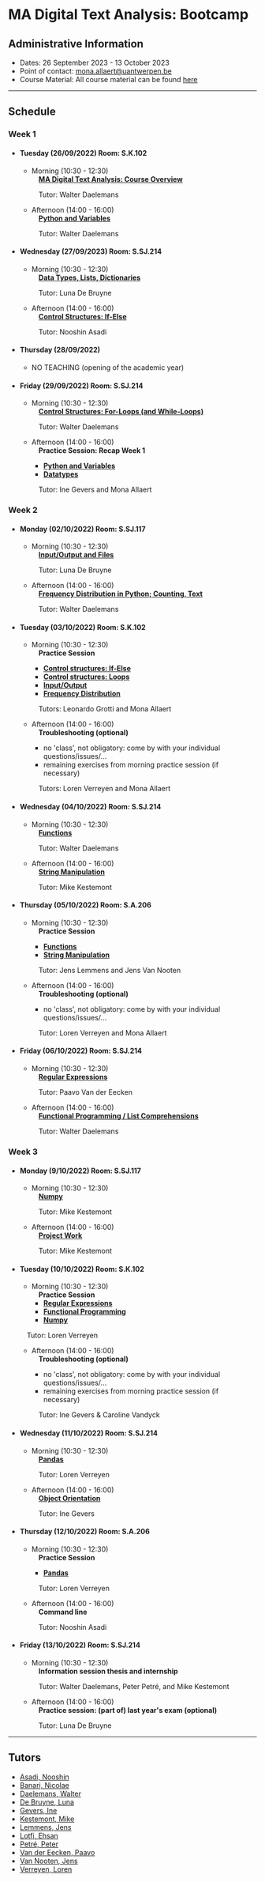 # MA Digital Text Analysis: Bootcamp 

## Administrative Information
- Dates: 26 September 2023 - 13 October 2023
- Point of contact: [mona.allaert@uantwerpen.be](mailto:mona.allaert@uantwerpen.be)
- Course Material:  All course material can be found [here](https://github.com/dtaantwerp/dtaantwerp.github.io/tree/DTA_Bootcamp_2021_students/notebooks)


**************************************************************************
## Schedule
###  Week 1

- #### Tuesday (26/09/2022) Room: S.K.102
	- Morning (10:30 - 12:30)  
		&emsp;**[MA Digital Text Analysis: Course Overview](https://github.com/dtaantwerp/dtaantwerp.github.io/blob/DTA_Bootcamp_2021_students/notebooks/01_W1_Tue_Ma_DTA_Course_Overview.ipynb)**  

		&emsp;Tutor: Walter Daelemans
	- Afternoon (14:00 - 16:00)  
		&emsp;**[Python and Variables](https://github.com/dtaantwerp/dtaantwerp.github.io/blob/DTA_Bootcamp_2021_students/notebooks/02_W1_Tue_Python_and_Variables.ipynb)**  

		&emsp;Tutor: Walter Daelemans
- #### Wednesday (27/09/2023) Room: S.SJ.214
	- Morning (10:30 - 12:30)  
		&emsp;**[Data Types, Lists, Dictionaries](https://github.com/dtaantwerp/dtaantwerp.github.io/blob/DTA_Bootcamp_2021_students/notebooks/03_W1_Wed_Data_Types_Lists_Dictionaries.ipynb)**  

		&emsp;Tutor: Luna De Bruyne
	- Afternoon (14:00 - 16:00)  
		&emsp;**[Control Structures: If-Else](https://github.com/dtaantwerp/dtaantwerp.github.io/blob/DTA_Bootcamp_2021_students/notebooks/04_W1_Wed_Control_structures_if_else.ipynb)** 

		&emsp;Tutor: Nooshin Asadi
- #### Thursday (28/09/2022)
	- NO TEACHING (opening of the academic year)
- #### Friday (29/09/2022) Room: S.SJ.214
	- Morning (10:30 - 12:30)  
		&emsp;**[Control Structures: For-Loops (and While-Loops)](https://github.com/dtaantwerp/dtaantwerp.github.io/blob/DTA_Bootcamp_2021_students/notebooks/05_W1_Fri_Control_Structures_Loops_For_While.ipynb)**  

		&emsp;Tutor: Walter Daelemans
	- Afternoon (14:00 - 16:00)  
		&emsp;**Practice Session: Recap Week 1**
		- **[Python and Variables](https://github.com/dtaantwerp/dtaantwerp.github.io/blob/DTA_Bootcamp_2021_students/exercises/Questions_2023/01_EX_Python_and_variables.ipynb)**
		- **[Datatypes](https://github.com/dtaantwerp/dtaantwerp.github.io/blob/DTA_Bootcamp_2021_students/exercises/Questions_2023/02_EX_Datatypes.ipynb)**
		
		&emsp;Tutor: Ine Gevers and Mona Allaert
		

###  Week 2

- #### Monday (02/10/2022) Room: S.SJ.117
	- Morning (10:30 - 12:30)  
		&emsp;**[Input/Output and Files](https://github.com/dtaantwerp/dtaantwerp.github.io/blob/DTA_Bootcamp_2021_students/notebooks/06_W2_Mon_Input_Output_Files.ipynb)**  

		&emsp;Tutor: Luna De Bruyne
	- Afternoon (14:00 - 16:00)  
		&emsp;**[Frequency Distribution in Python; Counting, Text](https://github.com/dtaantwerp/dtaantwerp.github.io/blob/DTA_Bootcamp_2021_students/notebooks/07_W2_Mon_Frequency_Distribution_in_Python_Counting_Text.ipynb)**  

		&emsp;Tutor: Walter Daelemans
		
- #### Tuesday (03/10/2022) Room: S.K.102
	- Morning (10:30 - 12:30)  
		&emsp;**Practice Session**  
		- **[Control structures: If-Else](https://github.com/dtaantwerp/dtaantwerp.github.io/blob/DTA_Bootcamp_2021_students/exercises/Questions_2023/03_EX_if_else.ipynb)**
		- **[Control structures: Loops](https://github.com/dtaantwerp/dtaantwerp.github.io/blob/DTA_Bootcamp_2021_students/exercises/Questions_2023/04_EX_loops.ipynb)**
		- **[Input/Output](https://github.com/dtaantwerp/dtaantwerp.github.io/blob/DTA_Bootcamp_2021_students/exercises/Questions_2023/05_EX_input_output.ipynb)**
		- **[Frequency Distribution](https://github.com/dtaantwerp/dtaantwerp.github.io/blob/DTA_Bootcamp_2021_students/exercises/06_frequency_distribution.ipynb)**
		
		&emsp;Tutors: Leonardo Grotti and Mona Allaert
	- Afternoon (14:00 - 16:00)  
		&emsp;**Troubleshooting (optional)**  
		- no 'class', not obligatory: come by with your individual questions/issues/...  
		- remaining exercises from morning practice session (if necessary)
		
		&emsp;Tutors: Loren Verreyen and Mona Allaert
		
- #### Wednesday (04/10/2022) Room: S.SJ.214
	- Morning (10:30 - 12:30)  
		&emsp;**[Functions](https://github.com/dtaantwerp/dtaantwerp.github.io/blob/DTA_Bootcamp_2021_students/notebooks/08_W2_Wed_Functions.ipynb)**  

		&emsp;Tutor: Walter Daelemans
	- Afternoon (14:00 - 16:00)  
		&emsp;**[String Manipulation](https://github.com/dtaantwerp/dtaantwerp.github.io/blob/DTA_Bootcamp_2021_students/notebooks/09_W2_Wed_String_Manipulation.ipynb)**  

		&emsp;Tutor: Mike Kestemont

- #### Thursday (05/10/2022) Room: S.A.206  
	- Morning (10:30 - 12:30)  
		&emsp;**Practice Session**  
		- **[Functions](https://github.com/dtaantwerp/dtaantwerp.github.io/blob/DTA_Bootcamp_2021_students/exercises/Questions_2023/07_EX_functions.ipynb)**
		- **[String Manipulation](https://github.com/dtaantwerp/dtaantwerp.github.io/blob/DTA_Bootcamp_2021_students/exercises/Questions_2023/08_EX_string_manipulation.ipynb)**
		
		&emsp;Tutor: Jens Lemmens and Jens Van Nooten
	- Afternoon (14:00 - 16:00)  
		&emsp;**Troubleshooting (optional)**  
		- no 'class', not obligatory: come by with your individual questions/issues/...  
		
		&emsp;Tutor: Loren Verreyen and Mona Allaert
		
- #### Friday (06/10/2022) Room: S.SJ.214  
	- Morning (10:30 - 12:30)  
		&emsp;**[Regular Expressions](https://github.com/dtaantwerp/dtaantwerp.github.io/blob/DTA_Bootcamp_2021_students/notebooks/10_W2_Fri_Regular_Expressions.ipynb)** 

		&emsp;Tutor: Paavo Van der Eecken
	- Afternoon (14:00 - 16:00)  
		&emsp;**[Functional Programming / List Comprehensions](https://github.com/dtaantwerp/dtaantwerp.github.io/blob/DTA_Bootcamp_2021_students/notebooks/11_W2_Fri_Functional_Programming_List_Comprehensions.ipynb)**  

		&emsp;Tutor: Walter Daelemans  


###  Week 3
- #### Monday (9/10/2022) Room: S.SJ.117  
	- Morning (10:30 - 12:30)  
		&emsp;**[Numpy](https://github.com/dtaantwerp/dtaantwerp.github.io/blob/DTA_Bootcamp_2021_students/notebooks/12_W3_Mon_Numpy.ipynb)**

		&emsp;Tutor: Mike Kestemont
	- Afternoon (14:00 - 16:00)  
		&emsp;**[Project Work](https://github.com/dtaantwerp/dtaantwerp.github.io/blob/DTA_Bootcamp_2021_students/notebooks/13_W3_Mo_Larger_Project.ipynb)**  

		&emsp;Tutor: Mike Kestemont
		
- #### Tuesday (10/10/2022) Room: S.K.102  
	- Morning (10:30 - 12:30)  
		&emsp;**Practice Session**    
		- **[Regular Expressions](https://github.com/dtaantwerp/dtaantwerp.github.io/blob/DTA_Bootcamp_2021_students/exercises/Questions_2023/09_EX_regex.ipynb)**
		- **[Functional Programming](https://github.com/dtaantwerp/dtaantwerp.github.io/blob/DTA_Bootcamp_2021_students/exercises/Questions_2023/10_EX_functional_programming_list_comprehension.ipynb)**
		- **[Numpy](https://github.com/dtaantwerp/dtaantwerp.github.io/blob/DTA_Bootcamp_2021_students/exercises/Questions_2023/11_EX_Numpy.ipynb)**
		
	&emsp;Tutor: Loren Verreyen
	- Afternoon (14:00 - 16:00)  
		&emsp;**Troubleshooting (optional)**  
		- no 'class', not obligatory: come by with your individual questions/issues/...
		- remaining exercises from morning practice session (if necessary)	
		
		&emsp;Tutor: Ine Gevers & Caroline Vandyck
		
- #### Wednesday (11/10/2022) Room: S.SJ.214  
	- Morning (10:30 - 12:30)  
	&emsp;**[Pandas](https://github.com/dtaantwerp/dtaantwerp.github.io/blob/DTA_Bootcamp_2021_students/notebooks/14_W3_Wed_Pandas.ipynb)**  
		
		&emsp;Tutor: Loren Verreyen
	- Afternoon (14:00 - 16:00)  
		&emsp;**[Object Orientation](https://github.com/dtaantwerp/dtaantwerp.github.io/blob/DTA_Bootcamp_2021_students/notebooks/15_W3_Wed_Object_Orientation.ipynb)**  
		
		&emsp;Tutor: Ine Gevers

- #### Thursday (12/10/2022) Room: S.A.206  
	- Morning (10:30 - 12:30)  
	     &emsp;**Practice Session**  
	   - **[Pandas](https://github.com/dtaantwerp/dtaantwerp.github.io/blob/DTA_Bootcamp_2021_students/exercises/Questions_2023/12_EX_Pandas.ipynb)**
	
		&emsp;Tutor: Loren Verreyen
	- Afternoon (14:00 - 16:00)  
		&emsp;**Command line**  
		
		&emsp;Tutor: Nooshin Asadi

- #### Friday (13/10/2022) Room: S.SJ.214
	- Morning (10:30 - 12:30)  
		&emsp;**Information session thesis and internship**  

		&emsp;Tutor: Walter Daelemans, Peter Petré, and Mike Kestemont    
	- Afternoon (14:00 - 16:00)  
		&emsp;**Practice session: (part of) last year's exam (optional)**  
		
		&emsp;Tutor: Luna De Bruyne

**************************************************************************
## Tutors

- [Asadi, Nooshin](mailto:nooshin.shahidzadehasadi@uantwerpen.be)
- [Banari, Nicolae](mailto:nicolae.banari@uantwerpen.be)
- [Daelemans, Walter](mailto:walter.daelemans@uantwerpen.be)
- [De Bruyne, Luna](mailto:Luna.debruyne@uantwerpen.be)
- [Gevers, Ine](mailto:ine.gevers@uantwerpen.be)
- [Kestemont, Mike](mailto:mike.kestemont@uantwerpen.be)
- [Lemmens, Jens](mailto:Jens.Lemmens@uantwerpen.be)
- [Lotfi, Ehsan](mailto:ehsan.lotfi@uantwerpen.be)
- [Petré, Peter](mailto:peter.petre@uantwerpen.be)
- [Van der Eecken, Paavo](mailto:paavo.vandereecken@uantwerpen.be) 
- [Van Nooten, Jens](mailto:jens.vannooten@uantwerpen.be)
- [Verreyen, Loren](mailto:loren.verreyen@uantwerpen.be)


